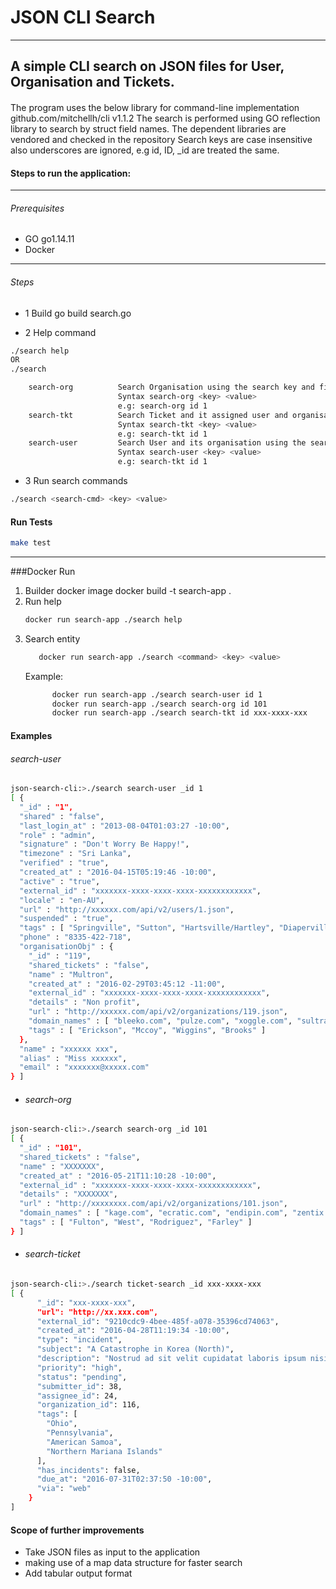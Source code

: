 # JSON CLI Search

----
A simple CLI search on JSON files for User, Organisation and Tickets.
----

####
The program uses the below library for command-line implementation
    github.com/mitchellh/cli v1.1.2
The search is performed using GO reflection library to search by struct field names.
The dependent libraries are vendored and checked in the repository
Search keys are case insensitive also underscores are ignored, e.g id, ID, _id are treated the same.


#### Steps to run the application:

---

###### _Prerequisites_
- GO go1.14.11
- Docker
---

###### Steps
- 1 Build
    go build search.go

- 2 Help command
```bash
./search help
OR
./search

    search-org          Search Organisation using the search key and field. Key and value are case and underscore agnostic
                        Syntax search-org <key> <value>
                        e.g: search-org id 1
    search-tkt          Search Ticket and it assigned user and organisation using the search key and field. Key and value are case and underscore agnostic
                        Syntax search-tkt <key> <value>
                        e.g: search-tkt id 1
    search-user         Search User and its organisation using the search key and field. Key and value are case and underscore agnostic
                        Syntax search-user <key> <value>
                        e.g: search-tkt id 1

```
- 3 Run search commands
```bash
./search <search-cmd> <key> <value>
```

#### Run Tests

```bash
make test
```
___

###Docker Run
1. Builder docker image
   docker build -t search-app .
2. Run help
   ```bash
   docker run search-app ./search help
   ```
3. Search entity
   ```bash
      docker run search-app ./search <command> <key> <value>
   ```
   Example:
   ```bash
         docker run search-app ./search search-user id 1
         docker run search-app ./search search-org id 101
         docker run search-app ./search search-tkt id xxx-xxxx-xxx
      ```

#### Examples

###### search-user <key> <value>
````bash
json-search-cli:>./search search-user _id 1
[ {
  "_id" : "1",
  "shared" : "false",
  "last_login_at" : "2013-08-04T01:03:27 -10:00",
  "role" : "admin",
  "signature" : "Don't Worry Be Happy!",
  "timezone" : "Sri Lanka",
  "verified" : "true",
  "created_at" : "2016-04-15T05:19:46 -10:00",
  "active" : "true",
  "external_id" : "xxxxxxx-xxxx-xxxx-xxxx-xxxxxxxxxxxx",
  "locale" : "en-AU",
  "url" : "http://xxxxxx.com/api/v2/users/1.json",
  "suspended" : "true",
  "tags" : [ "Springville", "Sutton", "Hartsville/Hartley", "Diaperville" ],
  "phone" : "8335-422-718",
  "organisationObj" : {
    "_id" : "119",
    "shared_tickets" : "false",
    "name" : "Multron",
    "created_at" : "2016-02-29T03:45:12 -11:00",
    "external_id" : "xxxxxxx-xxxx-xxxx-xxxx-xxxxxxxxxxxx",
    "details" : "Non profit",
    "url" : "http://xxxxxx.com/api/v2/organizations/119.json",
    "domain_names" : [ "bleeko.com", "pulze.com", "xoggle.com", "sultraxin.com" ],
    "tags" : [ "Erickson", "Mccoy", "Wiggins", "Brooks" ]
  },
  "name" : "xxxxxx xxx",
  "alias" : "Miss xxxxxx",
  "email" : "xxxxxxx@xxxxx.com"
} ]
````

- ###### search-org <key> <value>
````bash
json-search-cli:>./search search-org _id 101
[ {
  "_id" : "101",
  "shared_tickets" : "false",
  "name" : "XXXXXXX",
  "created_at" : "2016-05-21T11:10:28 -10:00",
  "external_id" : "xxxxxxx-xxxx-xxxx-xxxx-xxxxxxxxxxxx",
  "details" : "XXXXXXX",
  "url" : "http://xxxxxxxx.com/api/v2/organizations/101.json",
  "domain_names" : [ "kage.com", "ecratic.com", "endipin.com", "zentix.com" ],
  "tags" : [ "Fulton", "West", "Rodriguez", "Farley" ]
} ]
````

- ###### search-ticket <key> <value>
````bash
json-search-cli:>./search ticket-search _id xxx-xxxx-xxx
[ {
      "_id": "xxx-xxxx-xxx",
      "url": "http://xx.xxx.com",
      "external_id": "9210cdc9-4bee-485f-a078-35396cd74063",
      "created_at": "2016-04-28T11:19:34 -10:00",
      "type": "incident",
      "subject": "A Catastrophe in Korea (North)",
      "description": "Nostrud ad sit velit cupidatat laboris ipsum nisi amet laboris ex exercitation amet et proident. Ipsum fugiat aute dolore tempor nostrud velit ipsum.",
      "priority": "high",
      "status": "pending",
      "submitter_id": 38,
      "assignee_id": 24,
      "organization_id": 116,
      "tags": [
        "Ohio",
        "Pennsylvania",
        "American Samoa",
        "Northern Mariana Islands"
      ],
      "has_incidents": false,
      "due_at": "2016-07-31T02:37:50 -10:00",
      "via": "web"
    }
]
````

#### Scope of further improvements

- Take JSON files as input to the application
- making use of a map data structure for faster search
- Add tabular output format
